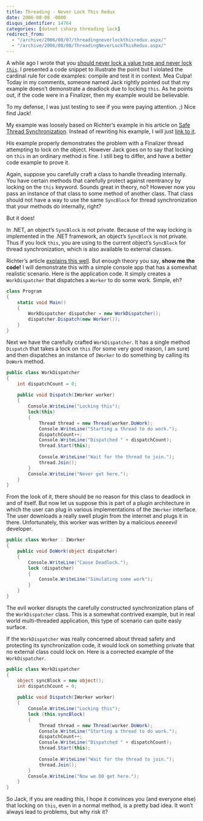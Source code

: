 ```yaml
---
title: Threading - Never Lock This Redux
date: 2006-08-08 -0800
disqus_identifier: 14764
categories: [dotnet csharp threading lock]
redirect_from:
  - "/archive/2006/08/07/threadingneverlockthisredux.aspx/"
  - "/archive/2006/08/08/ThreadingNeverLockThisRedux.aspx/"
---
```


A while ago I wrote that you [should never lock a value type and never lock `this`](https://haacked.com/archive/2005/04/12/NeverLockThis.aspx "Threading Tips"). I presented a code snippet to illustrate the point but I violated the cardinal rule for code examples: compile and test it in context. Mea Culpa! Today in my comments, someone named Jack rightly pointed out that my example doesn’t demonstrate a deadlock due to locking `this`. As he points out, if the code were in a Finalizer, then my example would be believable.

To my defense, I was just testing to see if you were paying attention. ;) Nice find Jack!

My example was loosely based on Richter’s example in his article on [Safe Thread Synchronization](http://msdn.microsoft.com/msdnmag/issues/03/01/NET/ "Safe Thread Synchronization"). Instead of rewriting his example, I will just [link to it](http://msdn.microsoft.com/msdnmag/issues/03/01/NET/default.aspx?fig=true#fig7 "Figure 7 - Threads Banging Heads").

His example properly demonstrates the problem with a Finalizer thread attempting to lock on the object. However Jack goes on to say that locking on `this` in an ordinary method is fine. I still beg to differ, and have a better code example to prove it.

Again, suppose you carefully craft a class to handle threading
internally. You have certain methods that carefully protect against
reentrancy by locking on the `this` keyword. Sounds great in theory, no?
However now you pass an instance of that class to some method of another
class. That class should not have a way to use the same `SyncBlock` for
thread synchronization that your methods do internally, right?

But it does!

In .NET, an object’s `SyncBlock` is not private. Because of the way
locking is implemented in the .NET framework, an object’s `SyncBlock` is
not private. Thus if you lock `this`, you are using to the current
object’s `SyncBlock` for thread synchronization, which is also available
to external classes.

Richter’s article [explains this
well](http://msdn.microsoft.com/msdnmag/issues/03/01/NET/ "Safe Thread Synchronization").
But enough theory you say, **show me the code!** I will demonstrate this
with a simple console app that has a somewhat realistic scenario. Here
is the application code. It simply creates a `WorkDispatcher` that
dispatches a `Worker` to do some work. Simple, eh?

```csharp
class Program
{
    static void Main()
    {
        WorkDispatcher dispatcher = new WorkDispatcher();
        dispatcher.Dispatch(new Worker());
    }
}
```

Next we have the carefully crafted `WorkDispatcher`. It has a single
method `Dispatch` that takes a lock on `this` (for some very good
reason, I am sure) and then dispatches an instance of `IWorker` to do
something by calling its `DoWork` method.

```csharp
public class WorkDispatcher
{
    int dispatchCount = 0;
    
    public void Dispatch(IWorker worker)
    {
        Console.WriteLine("Locking this");
        lock(this)
        {
            Thread thread = new Thread(worker.DoWork);
            Console.WriteLine("Starting a thread to do work.");
            dispatchCount++;
            Console.WriteLine("Dispatched " + dispatchCount);
            thread.Start(this);
            
            Console.WriteLine("Wait for the thread to join.");
            thread.Join();
        }
        Console.WriteLine("Never get here.");
    }
}
```

From the look of it, there should be no reason for this class to
deadlock in and of itself. But now let us suppose this is part of a
plugin architecture in which the user can plug in various
implementations of the `IWorker` interface. The user downloads a really
swell plugin from the internet and plugs it in there. Unfortunately,
this worker was written by a malicious *eeeeevil* developer.

```csharp
public class Worker : IWorker
{        
    public void DoWork(object dispatcher)
    {
        Console.WriteLine("Cause Deadlock.");
        lock (dispatcher)
        {
            Console.WriteLine("Simulating some work");
        }
    }
}
```

The evil worker disrupts the carefully constructed synchronization plans
of the `WorkDispatcher` class. This is a somewhat contrived example, but
in real world multi-threaded application, this type of scenario can
quite easly surface.

If the `WorkDispatcher` was really concerned about thread safety and
protecting its synchronization code, it would lock on something private
that no external class could lock on. Here is a corrected example of the
`WorkDispatcher`.

```csharp
public class WorkDispatcher
{
    object syncBlock = new object();
    int dispatchCount = 0;
    
    public void Dispatch(IWorker worker)
    {
        Console.WriteLine("Locking this");
        lock (this.syncBlock)
        {
            Thread thread = new Thread(worker.DoWork);
            Console.WriteLine("Starting a thread to do work.");
            dispatchCount++;
            Console.WriteLine("Dispatched " + dispatchCount);
            thread.Start(this);
            
            Console.WriteLine("Wait for the thread to join.");
            thread.Join();
        }
        Console.WriteLine("Now we DO get here.");
    }
}
```

So Jack, if you are reading this, I hope it convinces you (and everyone
else) that locking on `this`, even in a normal method, is a pretty bad
idea. It won’t always lead to problems, but why risk it?
